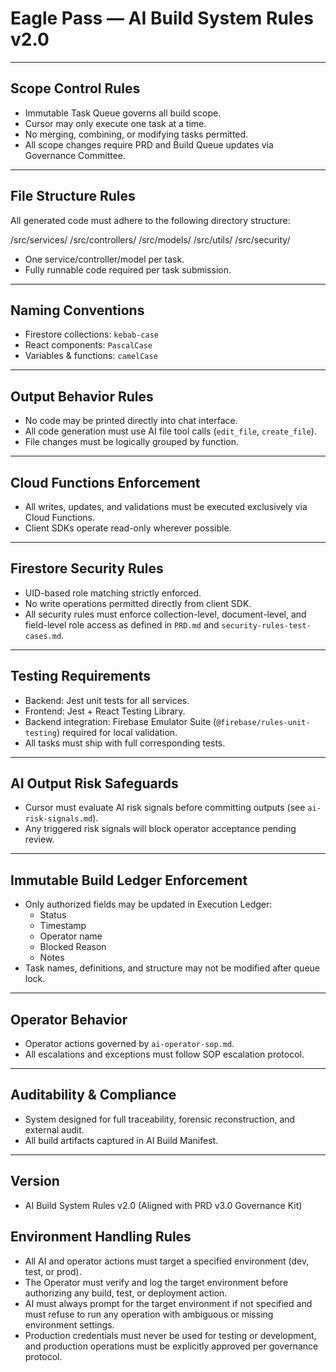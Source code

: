 # Eagle Pass — AI Build System Rules v2.0

---

## Scope Control Rules

- Immutable Task Queue governs all build scope.
- Cursor may only execute one task at a time.
- No merging, combining, or modifying tasks permitted.
- All scope changes require PRD and Build Queue updates via Governance Committee.

---

## File Structure Rules

All generated code must adhere to the following directory structure:

/src/services/
/src/controllers/
/src/models/
/src/utils/
/src/security/

- One service/controller/model per task.
- Fully runnable code required per task submission.

---

## Naming Conventions

- Firestore collections: `kebab-case`
- React components: `PascalCase`
- Variables & functions: `camelCase`

---

## Output Behavior Rules

- No code may be printed directly into chat interface.
- All code generation must use AI file tool calls (`edit_file`, `create_file`).
- File changes must be logically grouped by function.

---

## Cloud Functions Enforcement

- All writes, updates, and validations must be executed exclusively via Cloud Functions.
- Client SDKs operate read-only wherever possible.

---

## Firestore Security Rules

- UID-based role matching strictly enforced.
- No write operations permitted directly from client SDK.
- All security rules must enforce collection-level, document-level, and field-level role access as defined in `PRD.md` and `security-rules-test-cases.md`.

---

## Testing Requirements

- Backend: Jest unit tests for all services.
- Frontend: Jest + React Testing Library.
- Backend integration: Firebase Emulator Suite (`@firebase/rules-unit-testing`) required for local validation.
- All tasks must ship with full corresponding tests.

---

## AI Output Risk Safeguards

- Cursor must evaluate AI risk signals before committing outputs (see `ai-risk-signals.md`).
- Any triggered risk signals will block operator acceptance pending review.

---

## Immutable Build Ledger Enforcement

- Only authorized fields may be updated in Execution Ledger:
    - Status
    - Timestamp
    - Operator name
    - Blocked Reason
    - Notes
- Task names, definitions, and structure may not be modified after queue lock.

---

## Operator Behavior

- Operator actions governed by `ai-operator-sop.md`.
- All escalations and exceptions must follow SOP escalation protocol.

---

## Auditability & Compliance

- System designed for full traceability, forensic reconstruction, and external audit.
- All build artifacts captured in AI Build Manifest.

---

## Version

- AI Build System Rules v2.0 (Aligned with PRD v3.0 Governance Kit)

## Environment Handling Rules

- All AI and operator actions must target a specified environment (dev, test, or prod).
- The Operator must verify and log the target environment before authorizing any build, test, or deployment action.
- AI must always prompt for the target environment if not specified and must refuse to run any operation with ambiguous or missing environment settings.
- Production credentials must never be used for testing or development, and production operations must be explicitly approved per governance protocol.
